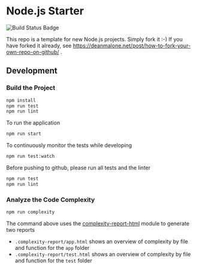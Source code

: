 # Node.js Starter

![Build Status Badge](https://github.com/wonderbird/nodejs-starter/workflows/Node.js%20CI/badge.svg)

This repo is a template for new Node.js projects. Simply fork it :-)
If you have forked it already, see https://deanmalone.net/post/how-to-fork-your-own-repo-on-github/ .

## Development

### Build the Project

```sh
npm install
npm run test
npm run lint
```

To run the application

```sh
npm run start
```

To continuously monitor the tests while developing

```sh
npm run test:watch
```

Before pushing to github, please run all tests and the linter

```sh
npm run test
npm run lint
```

### Analyze the Code Complexity

```sh
npm run complexity
```

The command above uses the [complexity-report-html](https://github.com/igneel64/complexity-report-html) module to generate two reports

* `.complexity-report/app.html` shows an overview of complexity by file and function for the `app` folder
* `.complexity-report/test.html` shows an overview of complexity by file and function for the `test` folder
